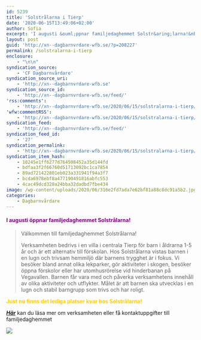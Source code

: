 ```yaml
---
id: 5239
title: 'Solstrålarna i Tierp'
date: '2020-06-15T13:49:06+02:00'
author: Sofia
excerpt: 'I augusti &ouml;ppnar familjedaghemmet Solstr&aring;larna!&nbsp; &nbsp; V&auml;lkommen till familjedaghemmet Solstr&aring;larna! Verksamheten bedrivs i en villa i centrala Tierp f&ouml;r barn i &aring;ldrarna 1-5 &aring;r och &auml;r ett alternativ till f&ouml;rskolan. Hos Solstr&aring;larna vistas barnen i en lugn och trivsam hemmilj&ouml; d&auml;r barnens trygghet &auml;r i fokus. Vi bes&ouml;ker bland annat olika lekparker, g&ouml;r aktiviteter i [&hellip;]'
layout: post
guid: 'http://xn--dagbarnvrdare-wfb.se/?p=208227'
permalink: /solstralarna-i-tierp
enclosure:
    - "\n\n"
syndication_source:
    - 'CF Dagbarnvårdare'
syndication_source_uri:
    - 'http://xn--dagbarnvrdare-wfb.se'
syndication_source_id:
    - 'http://xn--dagbarnvrdare-wfb.se/feed/'
'rss:comments':
    - 'http://xn--dagbarnvrdare-wfb.se/2020/06/15/solstralarna-i-tierp/#respond'
'wfw:commentRSS':
    - 'http://xn--dagbarnvrdare-wfb.se/2020/06/15/solstralarna-i-tierp/feed/'
syndication_feed:
    - 'http://xn--dagbarnvrdare-wfb.se/feed/'
syndication_feed_id:
    - '27'
syndication_permalink:
    - 'http://xn--dagbarnvrdare-wfb.se/2020/06/15/solstralarna-i-tierp/'
syndication_item_hash:
    - 10245e1ff6277d764508452a35d144fd
    - bdfaa3f2f66760d51713092bc1ca7854
    - 89ad721422801eb023a331941f94a3f7
    - bcda6978ebf8a477190491816abfc553
    - 4cac49dcd328a24bba32dadbd7fbe434
image: /wp-content/uploads/2020/06/316e2fd7ada7e62bf81a88c8dc91a5b2.jpg
categories:
    - Dagbarnvårdare
---
```


#### <span style="color: #800080">I augusti öppnar familjedaghemmet Solstrålarna! </span>

> Välkommen till familjedaghemmet Solstrålarna!
> 
> Verksamheten bedrivs i en villa i centrala Tierp för barn i åldrarna 1-5 år och är ett alternativ till förskolan. Hos Solstrålarna vistas barnen i en lugn och trivsam hemmiljö där barnens trygghet är i fokus. Vi besöker bland annat olika lekparker, gör aktiviteter i skogen, besöker öppna förskolor eller har utomhusrörelse vid hinderbanan på Vegavallen. Barnen får vara med och påverka verksamhetens innehåll av olika aktiviteter och utflykter. Målet är att barnen ska utvecklas i en lugn och stabil barngrupp som trivs och har roligt.

<span style="color: #ffcc00">**Just nu finns det lediga platser kvar hos Solstrålarna!**</span>

***[Här](http://solstralarna.xn--dagbarnvrdare-wfb.se/)*** kan du läsa mer om verksamheten eller få kontaktuppgifter till familjedaghemmet

![](https://www.cforetaget.se/wp-content/uploads/2020/06/316e2fd7ada7e62bf81a88c8dc91a5b2.jpg)